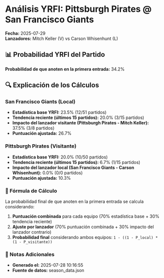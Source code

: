 # Análisis YRFI: Pittsburgh Pirates @ San Francisco Giants

**Fecha:** 2025-07-29  
**Lanzadores:** Mitch Keller (V) vs Carson Whisenhunt (L)

## 📊 Probabilidad YRFI del Partido

**Probabilidad de que anoten en la primera entrada:** 34.2%

## 🔍 Explicación de los Cálculos

### San Francisco Giants (Local)
- **Estadística base YRFI:** 23.5% (12/51 partidos)
- **Tendencia reciente (últimos 15 partidos):** 20.0% (3/15 partidos)
- **Impacto del lanzador visitante (Pittsburgh Pirates - Mitch Keller):** 37.5% (3/8 partidos)
- **Puntuación ajustada:** 26.7%

### Pittsburgh Pirates (Visitante)
- **Estadística base YRFI:** 20.0% (10/50 partidos)
- **Tendencia reciente (últimos 15 partidos):** 6.7% (1/15 partidos)
- **Impacto del lanzador local (San Francisco Giants - Carson Whisenhunt):** 0.0% (0/0 partidos)
- **Puntuación ajustada:** 10.3%

### 📝 Fórmula de Cálculo

La probabilidad final de que anoten en la primera entrada se calcula considerando:
1. **Puntuación combinada** para cada equipo (70% estadística base + 30% tendencia reciente)
2. **Ajuste por lanzador** (70% puntuación combinada + 30% impacto del lanzador contrario)
3. **Probabilidad final** considerando ambos equipos: `1 - ((1 - P_local) * (1 - P_visitante))`

### 📌 Notas Adicionales

- **Generado el:** 2025-07-28 10:16:55
- **Fuente de datos:** season_data.json
